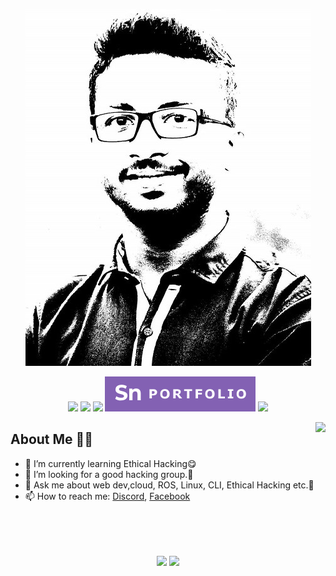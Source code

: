 <!--

**aghosh0605/aghosh0605** is a special repository: its README.md will appear on your profile!

Here are some ideas to get you started:

- 🔭 I’m currently working on ...
- 🌱 I’m currently learning ...
- 👯 I’m looking to collaborate on ...
- 🤔 I’m looking for help with ...
- 💬 Ask me about ...
- 📫 How to reach me: ...
- 😄 Pronouns: ...
- ⚡ Fun fact: ...
-->



<p align="center">
  <img src="https://github.com/aghosh0605/aghosh0605/blob/46fbc0c7b041e23e79bb5879068fcdf364c7baa9/dpp.jpg" />
</p>
<p align="center">
  <a href="https://twitter.com/aghosh0605" target="_blank"><img src="https://img.shields.io/badge/twitter-%231DA1F2.svg?&style=for-the-badge&logo=twitter&logoColor=white" /></a>
  <a href="https://www.linkedin.com/in/aghosh0605/" target="_blank"><img src="https://img.shields.io/badge/linkedin-%230077B5.svg?&style=for-the-badge&logo=linkedin&logoColor=white" /></a>
  <a href="https://www.instagram.com/aniruddha_ghosh.2001/" target="_blank"><img src="https://img.shields.io/badge/instagram-%23E4405F.svg?&style=for-the-badge&logo=instagram&logoColor=white"></a>
  <a href="https://connectwithmedemo.netlify.app/"  target="_blank"><img src="portfolio.svg"></a>
  <img src="https://badges.pufler.dev/visits/SneakySensei/SneakySensei?style=for-the-badge" />
</p>

<img align="right" src="https://github-readme-streak-stats.herokuapp.com/?user=aghosh0605&theme=dark" />

## About Me 👨‍🎓
- 🌱 I’m currently learning Ethical Hacking😋
- 👯 I’m looking for a good hacking group.🙂
- 💬 Ask me about web dev,cloud, ROS, Linux, CLI, Ethical Hacking etc.🤠
- 📫 How to reach me: <a href="https://discord.gg/pFrq4SRNbe">Discord</a>, <a href="https://fb.com/aghosh0605">Facebook</a>

<br><br><br>

<p align="center">
  <img align="center" src="https://github-readme-stats.vercel.app/api?username=aghosh0605&theme=tokyonight&count_private=true&include_all_commits=true&show_icons=true&custom_title=%23%20GitHub%20Stats%20%E2%9C%85" width="460" />
  <img align="center" src="https://github-readme-stats.vercel.app/api/top-langs/?username=aghosh0605&theme=tokyonight&layout=compact&langs_count=10&custom_title=%23%20Most%20Used%20Languages%20%F0%9F%91%A8%F0%9F%8F%BD%E2%80%8D%F0%9F%92%BB" />
</p>
